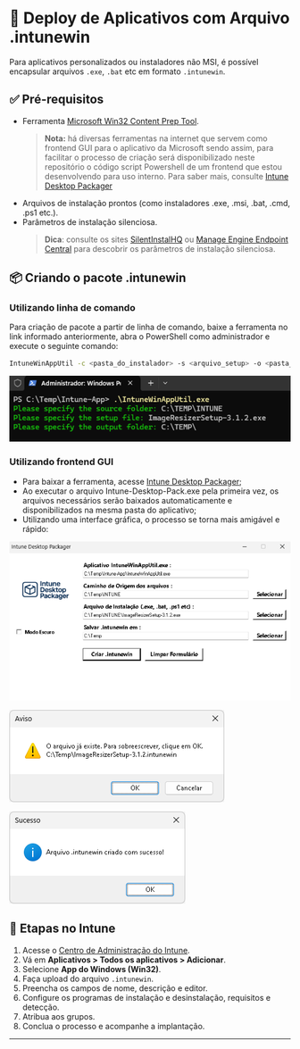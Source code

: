 # 📁 Deploy de Aplicativos com Arquivo .intunewin

Para aplicativos personalizados ou instaladores não MSI, é possível encapsular arquivos `.exe`, `.bat` etc em formato `.intunewin`.

## ✅ Pré-requisitos

- Ferramenta [Microsoft Win32 Content Prep Tool](https://github.com/Microsoft/Microsoft-Win32-Content-Prep-Tool).
   > **Nota:** há diversas ferramentas na internet que servem como frontend GUI para o aplicativo da Microsoft sendo assim, para facilitar o processo de criação será disponibilizado neste repositório o código script Powershell de um frontend que estou desenvolvendo para uso interno. Para saber mais, consulte [Intune Desktop Packager](./GUI/intune_gui.md)
- Arquivos de instalação prontos (como instaladores .exe, .msi, .bat, .cmd, .ps1 etc.).
- Parâmetros de instalação silenciosa.
   > **Dica**: consulte os sites [SilentInstalHQ](https://silentinstallhq.com/) ou [Manage Engine Endpoint Central](https://www.manageengine.com/products/desktop-central/software-installation/latest-software.html) para descobrir os parâmetros de instalação silenciosa.

## 📦 Criando o pacote .intunewin

### Utilizando linha de comando
Para criação de pacote a partir de linha de comando, baixe a ferramenta no link informado anteriormente, abra o PowerShell como administrador e execute o seguinte comando:
```bash
IntuneWinAppUtil -c <pasta_do_instalador> -s <arquivo_setup> -o <pasta_de_saida>
```
<p>
  <img src="imagens/INTUNEWIN-DEPLOY-01.png">
</p>

### Utilizando frontend GUI
- Para baixar a ferramenta, acesse  [Intune Desktop Packager](./GUI/intune_gui.md);
- Ao executar o arquivo Intune-Desktop-Pack.exe pela primeira vez, os arquivos necessários serão baixados automaticamente e disponibilizados na mesma pasta do aplicativo;
- Utilizando uma interface gráfica, o processo se torna mais amigável e rápido:
<p>
  <img src="imagens/INTUNEWIN-DEPLOY-02.png">
</p>
<p>
  <img src="imagens/INTUNEWIN-DEPLOY-04.png">
</p>
<p>
  <img src="imagens/INTUNEWIN-DEPLOY-05.png">
</p>

## 🚀 Etapas no Intune

1. Acesse o [Centro de Administração do Intune](https://intune.microsoft.com).
2. Vá em **Aplicativos > Todos os aplicativos > Adicionar**.
3. Selecione **App do Windows (Win32)**.
4. Faça upload do arquivo `.intunewin`.
5. Preencha os campos de nome, descrição e editor.
6. Configure os programas de instalação e desinstalação, requisitos e detecção.
7. Atribua aos grupos.
8. Conclua o processo e acompanhe a implantação.

---
